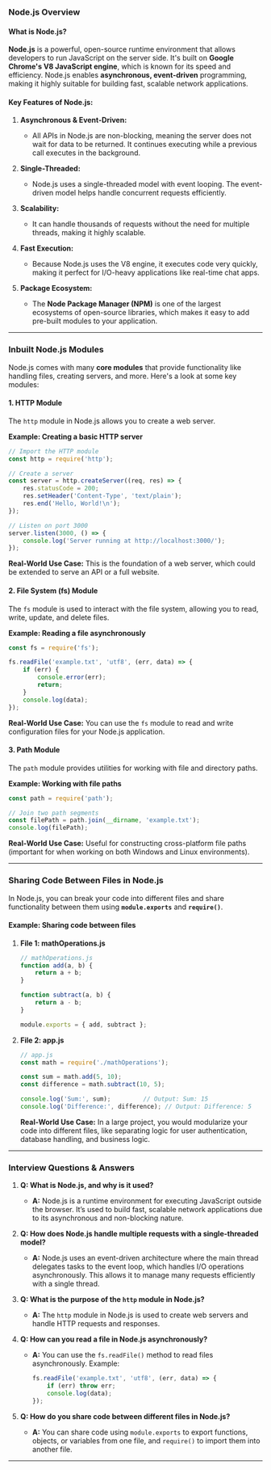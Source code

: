 ### **Node.js Overview**

#### What is Node.js?

**Node.js** is a powerful, open-source runtime environment that allows developers to run JavaScript on the server side. It's built on **Google Chrome's V8 JavaScript engine**, which is known for its speed and efficiency. Node.js enables **asynchronous, event-driven** programming, making it highly suitable for building fast, scalable network applications.

#### Key Features of Node.js:

1. **Asynchronous & Event-Driven:**
   - All APIs in Node.js are non-blocking, meaning the server does not wait for data to be returned. It continues executing while a previous call executes in the background.
  
2. **Single-Threaded:**
   - Node.js uses a single-threaded model with event looping. The event-driven model helps handle concurrent requests efficiently.

3. **Scalability:**
   - It can handle thousands of requests without the need for multiple threads, making it highly scalable.

4. **Fast Execution:**
   - Because Node.js uses the V8 engine, it executes code very quickly, making it perfect for I/O-heavy applications like real-time chat apps.

5. **Package Ecosystem:**
   - The **Node Package Manager (NPM)** is one of the largest ecosystems of open-source libraries, which makes it easy to add pre-built modules to your application.

---

### **Inbuilt Node.js Modules**

Node.js comes with many **core modules** that provide functionality like handling files, creating servers, and more. Here's a look at some key modules:

#### 1. **HTTP Module**
   The `http` module in Node.js allows you to create a web server.

   **Example: Creating a basic HTTP server**
   ```javascript
   // Import the HTTP module
   const http = require('http');

   // Create a server
   const server = http.createServer((req, res) => {
       res.statusCode = 200;
       res.setHeader('Content-Type', 'text/plain');
       res.end('Hello, World!\n');
   });

   // Listen on port 3000
   server.listen(3000, () => {
       console.log('Server running at http://localhost:3000/');
   });
   ```

   **Real-World Use Case:** This is the foundation of a web server, which could be extended to serve an API or a full website.

#### 2. **File System (fs) Module**
   The `fs` module is used to interact with the file system, allowing you to read, write, update, and delete files.

   **Example: Reading a file asynchronously**
   ```javascript
   const fs = require('fs');

   fs.readFile('example.txt', 'utf8', (err, data) => {
       if (err) {
           console.error(err);
           return;
       }
       console.log(data);
   });
   ```

   **Real-World Use Case:** You can use the `fs` module to read and write configuration files for your Node.js application.

#### 3. **Path Module**
   The `path` module provides utilities for working with file and directory paths.

   **Example: Working with file paths**
   ```javascript
   const path = require('path');

   // Join two path segments
   const filePath = path.join(__dirname, 'example.txt');
   console.log(filePath);
   ```

   **Real-World Use Case:** Useful for constructing cross-platform file paths (important for when working on both Windows and Linux environments).

---

### **Sharing Code Between Files in Node.js**

In Node.js, you can break your code into different files and share functionality between them using **`module.exports`** and **`require()`**.

#### **Example: Sharing code between files**

1. **File 1: mathOperations.js**
   ```javascript
   // mathOperations.js
   function add(a, b) {
       return a + b;
   }

   function subtract(a, b) {
       return a - b;
   }

   module.exports = { add, subtract };
   ```

2. **File 2: app.js**
   ```javascript
   // app.js
   const math = require('./mathOperations');

   const sum = math.add(5, 10);
   const difference = math.subtract(10, 5);

   console.log('Sum:', sum);         // Output: Sum: 15
   console.log('Difference:', difference); // Output: Difference: 5
   ```

   **Real-World Use Case:** In a large project, you would modularize your code into different files, like separating logic for user authentication, database handling, and business logic.

---

### **Interview Questions & Answers**

1. **Q: What is Node.js, and why is it used?**
   - **A:** Node.js is a runtime environment for executing JavaScript outside the browser. It’s used to build fast, scalable network applications due to its asynchronous and non-blocking nature.

2. **Q: How does Node.js handle multiple requests with a single-threaded model?**
   - **A:** Node.js uses an event-driven architecture where the main thread delegates tasks to the event loop, which handles I/O operations asynchronously. This allows it to manage many requests efficiently with a single thread.

3. **Q: What is the purpose of the `http` module in Node.js?**
   - **A:** The `http` module in Node.js is used to create web servers and handle HTTP requests and responses.

4. **Q: How can you read a file in Node.js asynchronously?**
   - **A:** You can use the `fs.readFile()` method to read files asynchronously. Example:
     ```javascript
     fs.readFile('example.txt', 'utf8', (err, data) => {
         if (err) throw err;
         console.log(data);
     });
     ```

5. **Q: How do you share code between different files in Node.js?**
   - **A:** You can share code using `module.exports` to export functions, objects, or variables from one file, and `require()` to import them into another file.

---